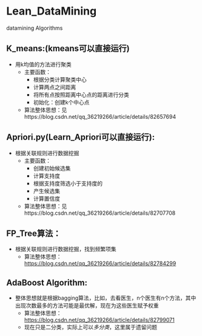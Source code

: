 # Lean_DataMining
datamining Algorithms

## K_means:(kmeans可以直接运行)
* 用k均值的方法进行聚类
  - 主要函数：
    + 根据分类计算聚类中心
    + 计算两点之间距离
    + 将所有点按照距离中心点的距离进行分类
    + 初始化：创建k个中心点
  - 算法整体思想：见https://blog.csdn.net/qq_36219266/article/details/82657694
## Apriori.py(Learn_Apriori可以直接运行):
* 根据关联规则进行数据挖掘
  - 主要函数：
    + 创建初始候选集
    + 计算支持度
    + 根据支持度筛选小于支持度的
    + 产生候选集
    + 计算置信度
  - 算法整体思想：见https://blog.csdn.net/qq_36219266/article/details/82707708
## FP_Tree算法：
* 根据关联规则进行数据挖掘，找到频繁项集
  - 算法整体思想：https://blog.csdn.net/qq_36219266/article/details/82784299
## AdaBoost Algorithm:
* 整体思想就是根据bagging算法，比如，去看医生，n个医生有n个方法，其中出现次数最多的方法可能是最优解，现在为这些医生赋予权重
  - 算法整体思想：https://blog.csdn.net/qq_36219266/article/details/82799071
  - 现在只是二分类，实际上可以*多分类*，这里属于遗留问题
    
